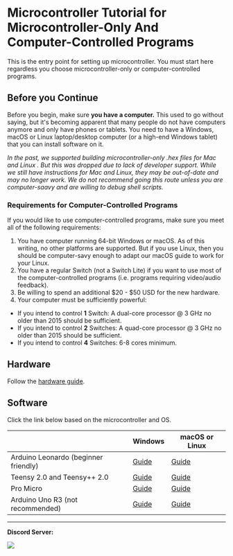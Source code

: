 # Microcontroller Tutorial for Microcontroller-Only And Computer-Controlled Programs

This is the entry point for setting up microcontroller.
You must start here regardless you choose microcontroller-only or computer-controlled programs.

## Before you Continue

Before you begin, make sure **you have a computer.** This used to go without saying, but it's becoming apparent that many people do not have computers anymore and only have phones or tablets. You need to have a Windows, macOS or Linux laptop/desktop computer (or a high-end Windows tablet) that you can install software on it.

*In the past, we supported building microcontroller-only .hex files for Mac and Linux . But this was dropped due to lack of developer support. While we still have instructions for Mac and Linux, they may be out-of-date and may no longer work. We do not recommend going this route unless you are computer-saavy and are willing to debug shell scripts.*

### Requirements for Computer-Controlled Programs

If you would like to use computer-controlled programs, make sure you meet all of the following requirements:

1. You have computer running 64-bit Windows or macOS. As of this writing, no other platforms are supported. But if you use Linux, then you should be computer-savy enough to adapt our macOS guide to work for your Linux. 
2. You have a regular Switch (not a Switch Lite) if you want to use most of the computer-controlled programs (i.e. programs requiring video/audio feedback).
3. Be willing to spend an additional $20 - $50 USD for the new hardware.
4. Your computer must be sufficiently powerful:
- If you intend to control **1** Switch: A dual-core processor @ 3 GHz no older than 2015 should be sufficient.
- If you intend to control **2** Switches: A quad-core processor @ 3 GHz no older than 2015 should be sufficient.
- If you intend to control **4** Switches: 6-8 cores minimum.

## Hardware

Follow the [hardware guide](../Hardware/Hardware.md).

## Software

Click the link below based on the microcontroller and OS.

| | Windows | macOS or Linux |
| --- | --- | --- |
| Arduino Leonardo (beginner friendly) | [Guide](../Software/Windows-ArduinoLeonardo.md) | [Guide](../Software/Mac.md) |
| Teensy 2.0 and Teensy++ 2.0 | [Guide](../Software/Windows-Teensy2.md) | [Guide](../Software/Mac.md) |
| Pro Micro | [Guide](../Software/Windows-ProMicro.md) | [Guide](../Software/Mac.md) |
| Arduino Uno R3 (not recommended)| [Guide](../Software/Windows-ArduinoUnoR3.md) | [Guide](../Software/Mac.md) |

<hr>

**Discord Server:** 

[<img src="https://canary.discordapp.com/api/guilds/695809740428673034/widget.png?style=banner2">](https://discord.gg/cQ4gWxN)